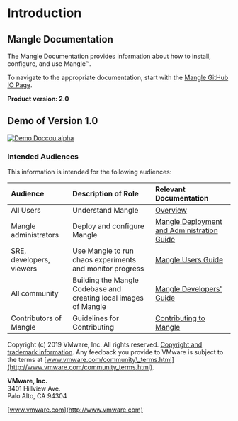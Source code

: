 # Introduction

## Mangle Documentation

The Mangle Documentation provides information about how to install, configure, and use Mangle™.

To navigate to the appropriate documentation, start with the [Mangle GitHub IO Page](https://vmware.github.io/mangle/).

**Product version: 2.0**
## Demo of Version 1.0

 [![Demo Doccou alpha](https://j.gifs.com/3Qp1O9.gif)](https://www.youtube.com/watch?v=g1xKYuetrNU)

### Intended Audiences

This information is intended for the following audiences:

| **Audience** | **Description of Role** | **Relevant Documentation** |
| :--- | :--- | :--- |
| All Users | Understand Mangle | [Overview](https://vmware-1.gitbook.io/mangle/overview) |
| Mangle administrators | Deploy and configure Mangle | [Mangle Deployment and Administration Guide](https://vmware-1.gitbook.io/mangle/mangle-administration) |
| SRE, developers, viewers | Use Mangle to run chaos experiments and monitor progress | [Mangle Users Guide](https://vmware-1.gitbook.io/mangle/sre-developers-and-users) |
| All community | Building the Mangle Codebase and creating local images of Mangle | [Mangle Developers' Guide](https://vmware-1.gitbook.io/mangle/building-the-mangle-codebase) |
| Contributors of Mangle | Guidelines for Contributing | [Contributing to Mangle](https://vmware-1.gitbook.io/mangle/contributing-to-mangle) |

Copyright \(c\) 2019 VMware, Inc. All rights reserved. [Copyright and trademark information](http://pubs.vmware.com/copyright-trademark.html). Any feedback you provide to VMware is subject to the terms at [www.vmware.com/community\_terms.html](http://www.vmware.com/community_terms.html).

**VMware, Inc.**  
3401 Hillview Ave.  
Palo Alto, CA 94304

[www.vmware.com](http://www.vmware.com)

